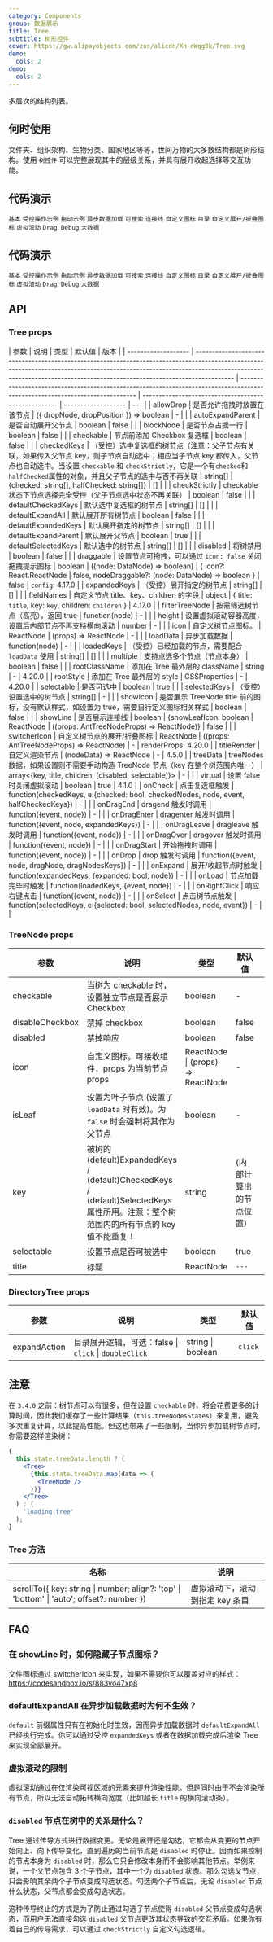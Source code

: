 ```yaml
---
category: Components
group: 数据展示
title: Tree
subtitle: 树形控件
cover: https://gw.alipayobjects.com/zos/alicdn/Xh-oWqg9k/Tree.svg
demo:
  cols: 2
demo:
  cols: 2
---
```


多层次的结构列表。

## 何时使用

文件夹、组织架构、生物分类、国家地区等等，世间万物的大多数结构都是树形结构。使用 `树控件` 可以完整展现其中的层级关系，并具有展开收起选择等交互功能。

## 代码演示

<code src="./demo/basic.tsx">基本</code>
<code src="./demo/basic-controlled.tsx">受控操作示例</code>
<code src="./demo/draggable.tsx">拖动示例</code>
<code src="./demo/dynamic.tsx">异步数据加载</code>
<code src="./demo/search.tsx">可搜索</code>
<code src="./demo/line.tsx">连接线</code>
<code src="./demo/customized-icon.tsx">自定义图标</code>
<code src="./demo/directory.tsx">目录</code>
<code src="./demo/switcher-icon.tsx">自定义展开/折叠图标</code>
<code src="./demo/virtual-scroll.tsx">虚拟滚动</code>
<code src="./demo/drag-debug.tsx">Drag Debug</code>
<code src="./demo/big-data.tsx">大数据</code>

## 代码演示

<code src="./demo/basic.tsx">基本</code>
<code src="./demo/basic-controlled.tsx">受控操作示例</code>
<code src="./demo/draggable.tsx">拖动示例</code>
<code src="./demo/dynamic.tsx">异步数据加载</code>
<code src="./demo/search.tsx">可搜索</code>
<code src="./demo/line.tsx">连接线</code>
<code src="./demo/customized-icon.tsx">自定义图标</code>
<code src="./demo/directory.tsx">目录</code>
<code src="./demo/switcher-icon.tsx">自定义展开/折叠图标</code>
<code src="./demo/virtual-scroll.tsx">虚拟滚动</code>
<code src="./demo/drag-debug.tsx">Drag Debug</code>
<code src="./demo/big-data.tsx">大数据</code>

## API

### Tree props

| 参数                | 说明                                                                                                                                                                                                                                                   | 类型                                                                                                                         | 默认值                                               | 版本                |
| ------------------- | ------------------------------------------------------------------------------------------------------------------------------------------------------------------------------------------------------------------------------------------------------ | ---------------------------------------------------------------------------------------------------------------------------- | ---------------------------------------------------- | ------------------- | --- |
| allowDrop           | 是否允许拖拽时放置在该节点                                                                                                                                                                                                                             | ({ dropNode, dropPosition }) => boolean                                                                                      | -                                                    |                     |
| autoExpandParent    | 是否自动展开父节点                                                                                                                                                                                                                                     | boolean                                                                                                                      | false                                                |                     |
| blockNode           | 是否节点占据一行                                                                                                                                                                                                                                       | boolean                                                                                                                      | false                                                |                     |
| checkable           | 节点前添加 Checkbox 复选框                                                                                                                                                                                                                             | boolean                                                                                                                      | false                                                |                     |
| checkedKeys         | （受控）选中复选框的树节点（注意：父子节点有关联，如果传入父节点 key，则子节点自动选中；相应当子节点 key 都传入，父节点也自动选中。当设置 `checkable` 和 `checkStrictly`，它是一个有`checked`和`halfChecked`属性的对象，并且父子节点的选中与否不再关联 | string\[] \| {checked: string\[], halfChecked: string\[]}                                                                    | \[]                                                  |                     |
| checkStrictly       | checkable 状态下节点选择完全受控（父子节点选中状态不再关联）                                                                                                                                                                                           | boolean                                                                                                                      | false                                                |                     |
| defaultCheckedKeys  | 默认选中复选框的树节点                                                                                                                                                                                                                                 | string\[]                                                                                                                    | \[]                                                  |                     |
| defaultExpandAll    | 默认展开所有树节点                                                                                                                                                                                                                                     | boolean                                                                                                                      | false                                                |                     |
| defaultExpandedKeys | 默认展开指定的树节点                                                                                                                                                                                                                                   | string\[]                                                                                                                    | \[]                                                  |                     |
| defaultExpandParent | 默认展开父节点                                                                                                                                                                                                                                         | boolean                                                                                                                      | true                                                 |                     |
| defaultSelectedKeys | 默认选中的树节点                                                                                                                                                                                                                                       | string\[]                                                                                                                    | \[]                                                  |                     |
| disabled            | 将树禁用                                                                                                                                                                                                                                               | boolean                                                                                                                      | false                                                |                     |
| draggable           | 设置节点可拖拽，可以通过 `icon: false` 关闭拖拽提示图标                                                                                                                                                                                                | boolean \| ((node: DataNode) => boolean) \| { icon?: React.ReactNode \| false, nodeDraggable?: (node: DataNode) => boolean } | false                                                | `config`: 4.17.0    |
| expandedKeys        | （受控）展开指定的树节点                                                                                                                                                                                                                               | string\[]                                                                                                                    | \[]                                                  |                     |
| fieldNames          | 自定义节点 title、key、children 的字段                                                                                                                                                                                                                 | object                                                                                                                       | { title: `title`, key: `key`, children: `children` } | 4.17.0              |
| filterTreeNode      | 按需筛选树节点（高亮），返回 true                                                                                                                                                                                                                      | function(node)                                                                                                               | -                                                    |                     |
| height              | 设置虚拟滚动容器高度，设置后内部节点不再支持横向滚动                                                                                                                                                                                                   | number                                                                                                                       | -                                                    |                     |
| icon                | 自定义树节点图标。                                                                                                                                                                                                                                     | ReactNode \| (props) => ReactNode                                                                                            | -                                                    |                     |
| loadData            | 异步加载数据                                                                                                                                                                                                                                           | function(node)                                                                                                               | -                                                    |                     |
| loadedKeys          | （受控）已经加载的节点，需要配合 `loadData` 使用                                                                                                                                                                                                       | string\[]                                                                                                                    | \[]                                                  |                     |
| multiple            | 支持点选多个节点（节点本身）                                                                                                                                                                                                                           | boolean                                                                                                                      | false                                                |                     |
| rootClassName       | 添加在 Tree 最外层的 className                                                                                                                                                                                                                         | string                                                                                                                       | -                                                    | 4.20.0              |
| rootStyle           | 添加在 Tree 最外层的 style                                                                                                                                                                                                                             | CSSProperties                                                                                                                | -                                                    | 4.20.0              |
| selectable          | 是否可选中                                                                                                                                                                                                                                             | boolean                                                                                                                      | true                                                 |                     |
| selectedKeys        | （受控）设置选中的树节点                                                                                                                                                                                                                               | string\[]                                                                                                                    | -                                                    |                     |
| showIcon            | 是否展示 TreeNode title 前的图标，没有默认样式，如设置为 true，需要自行定义图标相关样式                                                                                                                                                                | boolean                                                                                                                      | false                                                |                     |
| showLine            | 是否展示连接线                                                                                                                                                                                                                                         | boolean \| {showLeafIcon: boolean \| ReactNode                                                                               | ((props: AntTreeNodeProps) => ReactNode)}            | false               |     |
| switcherIcon        | 自定义树节点的展开/折叠图标                                                                                                                                                                                                                            | ReactNode \| ((props: AntTreeNodeProps) => ReactNode)                                                                        | -                                                    | renderProps: 4.20.0 |
| titleRender         | 自定义渲染节点                                                                                                                                                                                                                                         | (nodeData) => ReactNode                                                                                                      | -                                                    | 4.5.0               |
| treeData            | treeNodes 数据，如果设置则不需要手动构造 TreeNode 节点（key 在整个树范围内唯一）                                                                                                                                                                       | array&lt;{key, title, children, \[disabled, selectable]}>                                                                    | -                                                    |                     |
| virtual             | 设置 false 时关闭虚拟滚动                                                                                                                                                                                                                              | boolean                                                                                                                      | true                                                 | 4.1.0               |
| onCheck             | 点击复选框触发                                                                                                                                                                                                                                         | function(checkedKeys, e:{checked: bool, checkedNodes, node, event, halfCheckedKeys})                                         | -                                                    |                     |
| onDragEnd           | dragend 触发时调用                                                                                                                                                                                                                                     | function({event, node})                                                                                                      | -                                                    |                     |
| onDragEnter         | dragenter 触发时调用                                                                                                                                                                                                                                   | function({event, node, expandedKeys})                                                                                        | -                                                    |                     |
| onDragLeave         | dragleave 触发时调用                                                                                                                                                                                                                                   | function({event, node})                                                                                                      | -                                                    |                     |
| onDragOver          | dragover 触发时调用                                                                                                                                                                                                                                    | function({event, node})                                                                                                      | -                                                    |                     |
| onDragStart         | 开始拖拽时调用                                                                                                                                                                                                                                         | function({event, node})                                                                                                      | -                                                    |                     |
| onDrop              | drop 触发时调用                                                                                                                                                                                                                                        | function({event, node, dragNode, dragNodesKeys})                                                                             | -                                                    |                     |
| onExpand            | 展开/收起节点时触发                                                                                                                                                                                                                                    | function(expandedKeys, {expanded: bool, node})                                                                               | -                                                    |                     |
| onLoad              | 节点加载完毕时触发                                                                                                                                                                                                                                     | function(loadedKeys, {event, node})                                                                                          | -                                                    |                     |
| onRightClick        | 响应右键点击                                                                                                                                                                                                                                           | function({event, node})                                                                                                      | -                                                    |                     |
| onSelect            | 点击树节点触发                                                                                                                                                                                                                                         | function(selectedKeys, e:{selected: bool, selectedNodes, node, event})                                                       | -                                                    |                     |

### TreeNode props

| 参数            | 说明                                                                                                                                  | 类型                              | 默认值                 |     |
| --------------- | ------------------------------------------------------------------------------------------------------------------------------------- | --------------------------------- | ---------------------- | --- |
| checkable       | 当树为 checkable 时，设置独立节点是否展示 Checkbox                                                                                    | boolean                           | -                      |     |
| disableCheckbox | 禁掉 checkbox                                                                                                                         | boolean                           | false                  |     |
| disabled        | 禁掉响应                                                                                                                              | boolean                           | false                  |     |
| icon            | 自定义图标。可接收组件，props 为当前节点 props                                                                                        | ReactNode \| (props) => ReactNode | -                      |     |
| isLeaf          | 设置为叶子节点 (设置了 `loadData` 时有效)。为 `false` 时会强制将其作为父节点                                                          | boolean                           | -                      |     |
| key             | 被树的 (default)ExpandedKeys / (default)CheckedKeys / (default)SelectedKeys 属性所用。注意：整个树范围内的所有节点的 key 值不能重复！ | string                            | (内部计算出的节点位置) |     |
| selectable      | 设置节点是否可被选中                                                                                                                  | boolean                           | true                   |     |
| title           | 标题                                                                                                                                  | ReactNode                         | `---`                  |     |

### DirectoryTree props

| 参数         | 说明                                                  | 类型              | 默认值  |
| ------------ | ----------------------------------------------------- | ----------------- | ------- |
| expandAction | 目录展开逻辑，可选：false \| `click` \| `doubleClick` | string \| boolean | `click` |

## 注意

在 `3.4.0` 之前：树节点可以有很多，但在设置 `checkable` 时，将会花费更多的计算时间，因此我们缓存了一些计算结果（`this.treeNodesStates`）来复用，避免多次重复计算，以此提高性能。但这也带来了一些限制，当你异步加载树节点时，你需要这样渲染树：

```jsx
{
  this.state.treeData.length ? (
    <Tree>
      {this.state.treeData.map(data => (
        <TreeNode />
      ))}
    </Tree>
  ) : (
    'loading tree'
  );
}
```

### Tree 方法

| 名称                                                                                      | 说明                            |
| ----------------------------------------------------------------------------------------- | ------------------------------- |
| scrollTo({ key: string \| number; align?: 'top' \| 'bottom' \| 'auto'; offset?: number }) | 虚拟滚动下，滚动到指定 key 条目 |

## FAQ

### 在 showLine 时，如何隐藏子节点图标？

文件图标通过 switcherIcon 来实现，如果不需要你可以覆盖对应的样式：<https://codesandbox.io/s/883vo47xp8>

### defaultExpandAll 在异步加载数据时为何不生效？

`default` 前缀属性只有在初始化时生效，因而异步加载数据时 `defaultExpandAll` 已经执行完成。你可以通过受控 `expandedKeys` 或者在数据加载完成后渲染 Tree 来实现全部展开。

### 虚拟滚动的限制

虚拟滚动通过在仅渲染可视区域的元素来提升渲染性能。但是同时由于不会渲染所有节点，所以无法自动拓转横向宽度（比如超长 `title` 的横向滚动条）。

### `disabled` 节点在树中的关系是什么？

Tree 通过传导方式进行数据变更。无论是展开还是勾选，它都会从变更的节点开始向上、向下传导变化，直到遍历的当前节点是 `disabled` 时停止。因而如果控制的节点本身为 `disabled` 时，那么它只会修改本身而不会影响其他节点。举例来说，一个父节点包含 3 个子节点，其中一个为 `disabled` 状态。那么勾选父节点，只会影响其余两个子节点变成勾选状态。勾选两个子节点后，无论 `disabled` 节点什么状态，父节点都会变成勾选状态。

这种传导终止的方式是为了防止通过勾选子节点使得 `disabled` 父节点变成勾选状态，而用户无法直接勾选 `disabled` 父节点更改其状态导致的交互矛盾。如果你有着自己的传导需求，可以通过 `checkStrictly` 自定义勾选逻辑。
